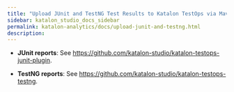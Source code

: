 ```yaml
---
title: "Upload JUnit and TestNG Test Results to Katalon TestOps via Maven" 
sidebar: katalon_studio_docs_sidebar
permalink: katalon-analytics/docs/upload-junit-and-testng.html
description: 
---
```


- **JUnit reports**: See https://github.com/katalon-studio/katalon-testops-junit-plugin.

- **TestNG reports**: See https://github.com/katalon-studio/katalon-testops-testng.